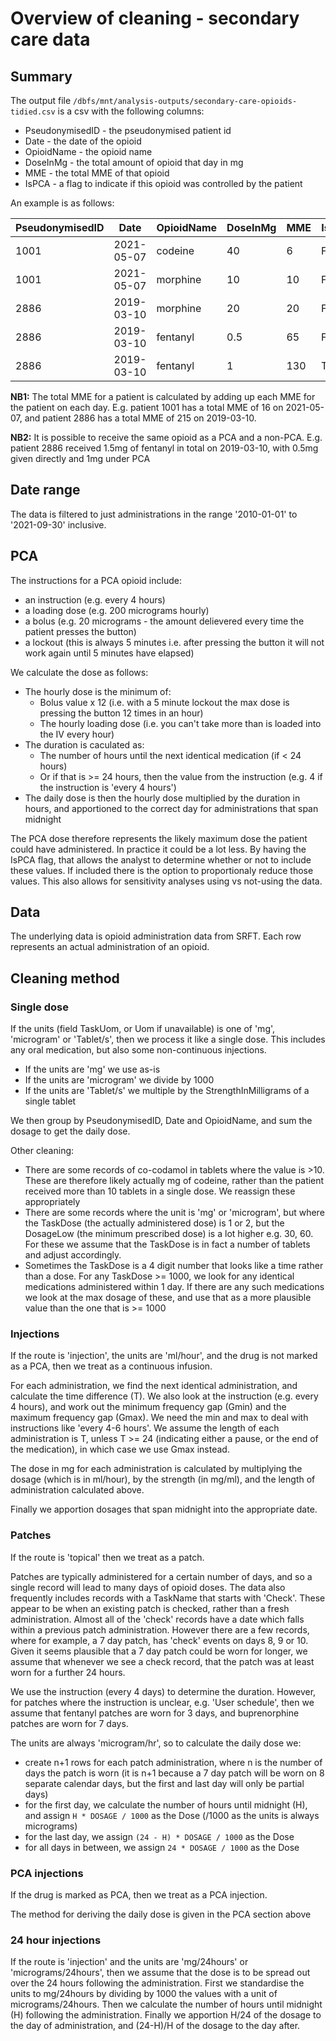 # Overview of cleaning - secondary care data

## Summary

The output file `/dbfs/mnt/analysis-outputs/secondary-care-opioids-tidied.csv` is a csv with the following columns:

- PseudonymisedID - the pseudonymised patient id
- Date - the date of the opioid
- OpioidName - the opioid name
- DoseInMg - the total amount of opioid that day in mg
- MME - the total MME of that opioid
- IsPCA - a flag to indicate if this opioid was controlled by the patient

An example is as follows:

| PseudonymisedID | Date       | OpioidName | DoseInMg | MME | IsPCA |
| --------------- | ---------- | ---------- | -------- | --- | ----- |
| 1001            | 2021-05-07 | codeine    | 40       | 6   | FALSE |
| 1001            | 2021-05-07 | morphine   | 10       | 10  | FALSE |
| 2886            | 2019-03-10 | morphine   | 20       | 20  | FALSE |
| 2886            | 2019-03-10 | fentanyl   | 0.5      | 65  | FALSE |
| 2886            | 2019-03-10 | fentanyl   | 1        | 130 | TRUE  |

**NB1:** The total MME for a patient is calculated by adding up each MME for the patient on each day. E.g. patient 1001 has a total MME of 16 on 2021-05-07, and patient 2886 has a total MME of 215 on 2019-03-10.

**NB2:** It is possible to receive the same opioid as a PCA and a non-PCA. E.g. patient 2886 received 1.5mg of fentanyl in total on 2019-03-10, with 0.5mg given directly and 1mg under PCA

## Date range

The data is filtered to just administrations in the range '2010-01-01' to '2021-09-30' inclusive.

## PCA

The instructions for a PCA opioid include:

- an instruction (e.g. every 4 hours)
- a loading dose (e.g. 200 micrograms hourly)
- a bolus (e.g. 20 micrograms - the amount delievered every time the patient presses the button)
- a lockout (this is always 5 minutes i.e. after pressing the button it will not work again until 5 minutes have elapsed)

We calculate the dose as follows:

- The hourly dose is the minimum of:
  - Bolus value x 12 (i.e. with a 5 minute lockout the max dose is pressing the button 12 times in an hour)
  - The hourly loading dose (i.e. you can't take more than is loaded into the IV every hour)
- The duration is caculated as:
  - The number of hours until the next identical medication (if < 24 hours)
  - Or if that is >= 24 hours, then the value from the instruction (e.g. 4 if the instruction is 'every 4 hours')
- The daily dose is then the hourly dose multiplied by the duration in hours, and apportioned to the correct day for administrations that span midnight

The PCA dose therefore represents the likely maximum dose the patient could have administered. In practice it could be a lot less. By having the IsPCA flag, that allows the analyst to determine whether or not to include these values. If included there is the option to proportionaly reduce those values. This also allows for sensitivity analyses using vs not-using the data.

## Data

The underlying data is opioid administration data from SRFT. Each row represents an actual administration of an opioid.

## Cleaning method

### Single dose

If the units (field TaskUom, or Uom if unavailable) is one of 'mg', 'microgram' or 'Tablet/s', then we process it like a single dose. This includes any oral medication, but also some non-continuous injections.

- If the units are 'mg' we use as-is
- If the units are 'microgram' we divide by 1000
- If the units are 'Tablet/s' we multiple by the StrengthInMilligrams of a single tablet

We then group by PseudonymisedID, Date and OpioidName, and sum the dosage to get the daily dose.

Other cleaning:

- There are some records of co-codamol in tablets where the value is >10. These are therefore likely actually mg of codeine, rather than the patient received more than 10 tablets in a single dose. We reassign these appropriately
- There are some records where the unit is 'mg' or 'microgram', but where the TaskDose (the actually administered dose) is 1 or 2, but the DosageLow (the minimum prescribed dose) is a lot higher e.g. 30, 60. For these we assume that the TaskDose is in fact a number of tablets and adjust accordingly.
- Sometimes the TaskDose is a 4 digit number that looks like a time rather than a dose. For any TaskDose >= 1000, we look for any identical medications administered within 1 day. If there are any such medications we look at the max dosage of these, and use that as a more plausible value than the one that is >= 1000

### Injections

If the route is 'injection', the units are 'ml/hour', and the drug is not marked as a PCA, then we treat as a continuous infusion.

For each administration, we find the next identical administration, and calculate the time difference (T). We also look at the instruction (e.g. every 4 hours), and work out the minimum frequency gap (Gmin) and the maximum frequency gap (Gmax). We need the min and max to deal with instructions like 'every 4-6 hours'. We assume the length of each administration is T, unless T >= 24 (indicating either a pause, or the end of the medication), in which case we use Gmax instead.

The dose in mg for each administration is calculated by multiplying the dosage (which is in ml/hour), by the strength (in mg/ml), and the length of administration calculated above.

Finally we apportion dosages that span midnight into the appropriate date.

### Patches

If the route is 'topical' then we treat as a patch.

Patches are typically administered for a certain number of days, and so a single record will lead to many days of opioid doses. The data also frequently includes records with a TaskName that starts with 'Check'. These appear to be when an existing patch is checked, rather than a fresh administration. Almost all of the 'check' records have a date which falls within a previous patch administration. However there are a few records, where for example, a 7 day patch, has 'check' events on days 8, 9 or 10. Given it seems plausible that a 7 day patch could be worn for longer, we assume that whenever we see a check record, that the patch was at least worn for a further 24 hours.

We use the instruction (every 4 days) to determine the duration. However, for patches where the instruction is unclear, e.g. 'User schedule', then we assume that fentanyl patches are worn for 3 days, and buprenorphine patches are worn for 7 days.

The units are always 'microgram/hr', so to calculate the daily dose we:

- create n+1 rows for each patch administration, where n is the number of days the patch is worn (it is n+1 because a 7 day patch will be worn on 8 separate calendar days, but the first and last day will only be partial days)
- for the first day, we calculate the number of hours until midnight (H), and assign `H * DOSAGE / 1000` as the Dose (/1000 as the units is always micrograms)
- for the last day, we assign `(24 - H) * DOSAGE / 1000` as the Dose
- for all days in between, we assign `24 * DOSAGE / 1000` as the Dose

### PCA injections

If the drug is marked as PCA, then we treat as a PCA injection.

The method for deriving the daily dose is given in the PCA section above

### 24 hour injections

If the route is 'injection' and the units are 'mg/24hours' or 'micrograms/24hours', then we assume that the dose is to be spread out over the 24 hours following the administration. First we standardise the units to mg/24hours by dividing by 1000 the values with a unit of micrograms/24hours. Then we calculate the number of hours until midnight (H) following the administration. Finally we apportion H/24 of the dosage to the day of administration, and (24-H)/H of the dosage to the day after.
